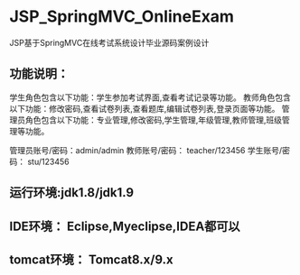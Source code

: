 # JSP_SpringMVC_OnlineExam
JSP基于SpringMVC在线考试系统设计毕业源码案例设计

## 功能说明：
  学生角色包含以下功能：学生参加考试界面,查看考试记录等功能。
  教师角色包含以下功能：修改密码,查看试卷列表,查看题库,编辑试卷列表,登录页面等功能。
  管理员角色包含以下功能：专业管理,修改密码,学生管理,年级管理,教师管理,班级管理等功能。

管理员账号/密码：admin/admin
教师账号/密码： teacher/123456
学生账号/密码： stu/123456

## 运行环境:jdk1.8/jdk1.9
## IDE环境： Eclipse,Myeclipse,IDEA都可以
## tomcat环境： Tomcat8.x/9.x
